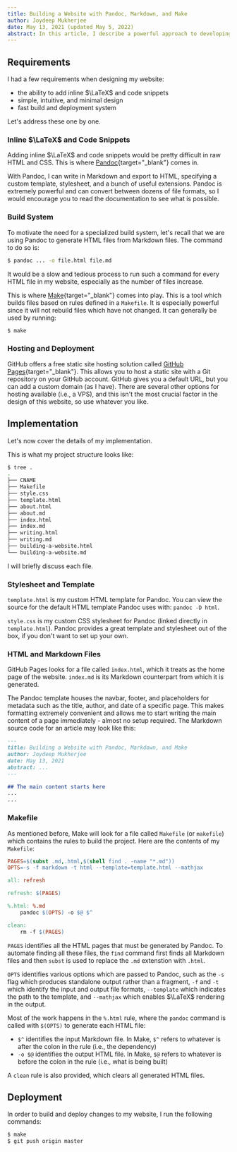 ```yaml
---
title: Building a Website with Pandoc, Markdown, and Make
author: Joydeep Mukherjee
date: May 13, 2021 (updated May 5, 2022)
abstract: In this article, I describe a powerful approach to developing a personal website and blogging platform. I will introduce the specific tools I used, my reasons for choosing them, and my approach to designing a deployment system that is simple, fast, and highly customizable.
---
```


## Requirements

I had a few requirements when designing my website:

- the ability to add inline $\LaTeX$ and code snippets
- simple, intuitive, and minimal design
- fast build and deployment system

Let's address these one by one.

### Inline $\LaTeX$ and Code Snippets

Adding inline $\LaTeX$ and code snippets would be pretty difficult in raw HTML
and CSS. This is where [Pandoc](https://pandoc.org/){target="_blank"} comes in.

With Pandoc, I can write in Markdown and export to HTML, specifying a custom
template, stylesheet, and a bunch of useful extensions. Pandoc is extremely
powerful and can convert between  dozens of file formats, so I would encourage
you to read the documentation to see what is possible.

### Build System

To motivate the need for a specialized build system, let's recall that we are
using Pandoc to generate HTML files from Markdown files. The command to do so
is:

```sh
$ pandoc ... -o file.html file.md
```

It would be a slow and tedious process to run such a command for every HTML file
in my website, especially as the number of files increase.

This is where [Make](https://www.gnu.org/software/make/){target="_blank"} comes
into play. This is a tool which builds files based on rules defined in a
`Makefile`. It is especially powerful since it will not rebuild files which have
not changed. It can generally be used by running:

```sh
$ make
```

### Hosting and Deployment

GitHub offers a free static site hosting solution called
[GitHub Pages](https://pages.github.com/){target="_blank"}.
This allows you to host a static site with a Git repository on your GitHub
account. GitHub gives you a default URL, but you can add a custom domain (as I
have). There are several other options for hosting available (i.e., a VPS),
and this isn't the most crucial factor in the design of this website, so use
whatever you like.

## Implementation

Let's now cover the details of my implementation.

This is what my project structure looks like:

```sh
$ tree .
.
├── CNAME
├── Makefile
├── style.css
├── template.html
├── about.html
├── about.md
├── index.html
├── index.md
├── writing.html
├── writing.md
├── building-a-website.html
└── building-a-website.md
```

I will briefly discuss each file.

### Stylesheet and Template

`template.html` is my custom HTML template for Pandoc. You can view the source
for the default HTML template Pandoc uses with: `pandoc -D html`.

`style.css` is my custom CSS stylesheet for Pandoc (linked directly in `template.html`).
Pandoc provides a great template and stylesheet out of the box, if you don't
want to set up your own.

### HTML and Markdown Files

GitHub Pages looks for a file called `index.html`, which it treats as the home
page of the website. `index.md` is its Markdown counterpart from which it is
generated.

The Pandoc template houses the navbar, footer, and placeholders for metadata
such as the title, author, and date of a specific page. This makes formatting
extremely convenient and allows me to start writing the main content of a page
immediately - almost no setup required. The Markdown source code for an article
may look like this:

```markdown
---
title: Building a Website with Pandoc, Markdown, and Make
author: Joydeep Mukherjee
date: May 13, 2021
abstract: ...
---

## The main content starts here
...
...
```

### Makefile

As mentioned before, Make will look for a file called `Makefile` (or `makefile`)
which contains the rules to build the project. Here are the contents of my
`Makefile`:

```Makefile
PAGES=$(subst .md,.html,$(shell find . -name "*.md"))
OPTS=-s -f markdown -t html --template=template.html --mathjax

all: refresh

refresh: $(PAGES)

%.html: %.md
	pandoc $(OPTS) -o $@ $^

clean:
	rm -f $(PAGES)
```

`PAGES` identifies all the HTML pages that must be generated by Pandoc. To
automate finding all these files, the `find` command first finds all Markdown
files and then `subst` is used to replace the `.md` extenstion with `.html`.

`OPTS` identifies various options which are passed to Pandoc, such as the
`-s` flag which produces standalone output rather than a fragment, `-f` and
`-t` which identify the input and output file formats, `--template` which
indicates the path to the template, and `--mathjax` which enables $\LaTeX$
rendering in the output.

Most of the work happens in the `%.html` rule, where the `pandoc` command is
called with `$(OPTS)` to generate each HTML file:

- `$^` identifies the input Markdown file. In Make, `$^` refers to
  whatever is after the colon in the rule (i.e., the dependency)
- `-o $@` identifies the output HTML file. In Make, `$@` refers to
  whatever is before the colon in the rule (i.e., what is being built)

A `clean` rule is also provided, which clears all generated HTML files.

## Deployment

In order to build and deploy changes to my website, I run the following
commands:

```sh
$ make
$ git push origin master
```
